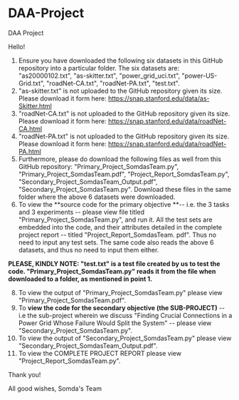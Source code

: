 # DAA-Project
DAA Project

Hello!

1. Ensure you have downloaded the following six datasets in this GitHub repository into a particular folder. The six datasets are: "as20000102.txt", "as-skitter.txt", "power_grid_uci.txt", "power-US-Grid.txt", "roadNet-CA.txt", "roadNet-PA.txt", "test.txt".
2. "as-skitter.txt" is not uploaded to the GitHub repository given its size. Please download it form here: https://snap.stanford.edu/data/as-Skitter.html
3. "roadNet-CA.txt" is not uploaded to the GitHub repository given its size. Please download it form here: https://snap.stanford.edu/data/roadNet-CA.html
4. "roadNet-PA.txt" is not uploaded to the GitHub repository given its size. Please download it form here: https://snap.stanford.edu/data/roadNet-PA.html
5. Furthermore, please do download the following files as well from this GitHub repository: "Primary_Project_SomdasTeam.py", "Primary_Project_SomdasTeam.pdf", "Project_Report_SomdasTeam.py", "Secondary_Project_SomdasTeam_Output.pdf", "Secondary_Project_SomdasTeam.py". Download these files in the same folder where the above 6 datasets were downloaded.
6. To view the **source code for the primary objective **-- i.e. the 3 tasks and 3 experiments -- please view file titled "Primary_Project_SomdasTeam.py", and run it. All the test sets are embedded into the code, and their attributes detailed in the complete project report -- titled "Project_Report_SomdasTeam. pdf". Thus no need to input any test sets. The same code also reads the above 6 datasets, and thus no need to input them either.

**PLEASE, KINDLY NOTE: "test.txt" is a test file created by us to test the code. "Primary_Project_SomdasTeam.py" reads it from the file when downloaded to a folder, as mentioned in point 1.**
   
8. To view the output of "Primary_Project_SomdasTeam.py" please view "Primary_Project_SomdasTeam.pdf".
9. To **view the code for the secondary objective (the SUB-PROJECT)** -- i.e the sub-project wherein we discuss "Finding Crucial Connections in a Power Grid Whose Failure Would Split the System" -- please view "Secondary_Project_SomdasTeam.py".
10. To view the output of "Secondary_Project_SomdasTeam.py" please view "Secondary_Project_SomdasTeam_Output.pdf".
11. To view the COMPLETE PROJECT REPORT please view "Project_Report_SomdasTeam.py".

Thank you!

All good wishes,
Somda's Team
